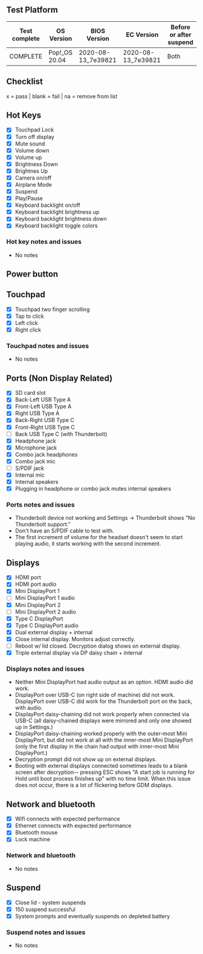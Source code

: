 ## Test Platform

| Test complete | OS Version     | BIOS Version       | EC Version         | Before or after suspend |
| ------------- | -------------- | ------------------ | ------------------ | ----------------------- |
| COMPLETE      | Pop!\_OS 20.04 | 2020-08-13_7e39821 | 2020-08-13_7e39821 | Both                    |

## Checklist
x = pass | blank = fail | na = remove from list

## Hot Keys

- [X] Touchpad Lock
- [X] Turn off display
- [X] Mute sound
- [X] Volume down
- [X] Volume up
- [X] Brightness Down
- [X] Brightnes Up
- [X] Camera on/off
- [X] Airplane Mode
- [X] Suspend
- [X] Play/Pause
- [X] Keyboard backlight on/off
- [X] Keyboard backlight brightness up
- [X] Keyboard backlight brightness down
- [X] Keyboard backlight toggle colors

### Hot key notes and issues

- No notes

## Power button

## Touchpad

- [X] Touchpad two finger scrolling
- [X] Tap to click
- [X] Left click
- [X] Right click

### Touchpad notes and issues

- No notes

## Ports (Non Display Related)

- [X] SD card slot
- [X] Back-Left USB Type A
- [X] Front-Left USB Type A
- [X] Right USB Type A
- [X] Back-Right USB Type C
- [X] Front-Right USB Type C
- [ ] Back USB Type C (with Thunderbolt)
- [X] Headphone jack
- [X] Microphone jack
- [X] Combo jack headphones
- [X] Combo jack mic
- [ ] S/PDIF jack
- [X] Internal mic
- [X] Internal speakers
- [X] Plugging in headphone or combo jack mutes internal speakers

### Ports notes and issues

- Thunderbolt device not working and Settings -> Thunderbolt shows "No Thunderbolt support."
- Don't have an S/PDIF cable to test with.
- The first increment of volume for the headset doesn't seem to start playing audio, it starts working with the second increment.

## Displays

- [X] HDMI port
- [X] HDMI port audio
- [X] Mini DisplayPort 1
- [ ] Mini DisplayPort 1 audio
- [X] Mini DisplayPort 2
- [ ] Mini DisplayPort 2 audio
- [X] Type C DisplayPort
- [X] Type C DisplayPort audio
- [X] Dual external display + internal
- [X] Close internal display. Monitors adjust correctly.
- [ ] Reboot w/ lid closed. Decryption dialog shows on external display.
- [X] Triple external display via DP daisy chain + internal

### Displays notes and issues

- Neither Mini DisplayPort had audio output as an option. HDMI audio did work.
- DisplayPort over USB-C (on right side of machine) did not work. DisplayPort over USB-C did work for the Thunderbolt port on the back, with audio.
- DisplayPort daisy-chaining did not work properly when connected via USB-C (all daisy-chained displays were mirrored and only one showed up in Settings.)
- DisplayPort daisy-chaining worked properly with the outer-most Mini DisplayPort, but did not work at all with the inner-most Mini DisplayPort (only the first display in the chain had output with inner-most Mini DisplayPort.)
- Decryption prompt did not show up on external displays.
- Booting with external displays connected sometimes leads to a blank screen after decryption-- pressing ESC shows "A start job is running for Hold until boot process finishes up" with no time limit. When this issue does not occur, there is a lot of flickering before GDM displays.

## Network and bluetooth

- [X] Wifi connects with expected performance
- [X] Ethernet connects with expected performance
- [X] Bluetooth mouse
- [X] Lock machine

### Network and bluetooth

- No notes

## Suspend

- [X] Close lid - system suspends
- [X] 150 suspend successful
- [X] System prompts and eventually suspends on depleted battery

### Suspend notes and issues

- No notes

